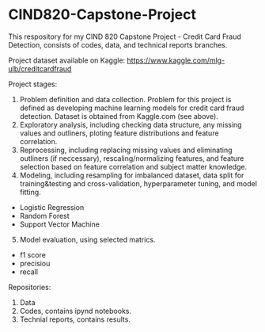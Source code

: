 # CIND820-Capstone-Project

This respository for my CIND 820 Capstone Project - Credit Card Fraud Detection, consists of codes, data, and technical reports branches.

Project dataset available on Kaggle: https://www.kaggle.com/mlg-ulb/creditcardfraud

Project stages:

1. Problem definition and data collection. Problem for this project is defined as developing machine learning models for credit card fraud detection. Dataset is obtained from Kaggle.com (see above).
2. Exploratory analysis, including checking data structure, any missing values and outliners, ploting feature distributions and feature correlation.
3. Reprocessing, including replacing missing values and eliminating outliners (if neccessary), rescaling/normalizing features, and feature selection based on feature correlation and subject matter knowledge.
4. Modeling, including resampling for imbalanced dataset, data split for training&testing and cross-validation, hyperparameter tuning, and model fitting.
- Logistic Regression
- Random Forest
- Support Vector Machine
5. Model evaluation, using selected matrics.
- f1 score
- precisiou
- recall

Repositories:
1. Data
2. Codes, contains ipynd notebooks.
3. Technial reports, contains results.
